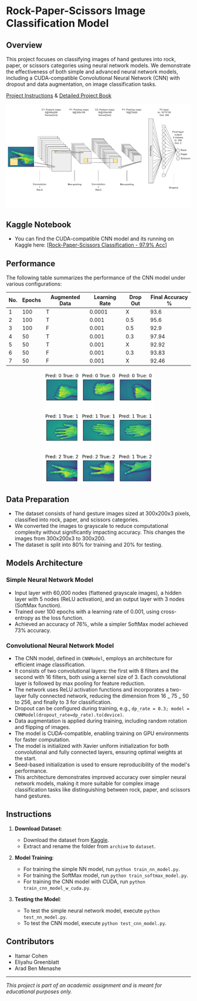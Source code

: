 # Rock-Paper-Scissors Image Classification Model

## Overview

This project focuses on classifying images of hand gestures into rock, paper, or scissors categories using neural network models. We demonstrate the effectiveness of both simple and advanced neural network models, including a CUDA-compatible Convolutional Neural Network (CNN) with dropout and data augmentation, on image classification tasks.

[Project Instructions](metadata/Project_Instructions.pdf) & [Detailed Project Book](RPS_Project_Book.pdf)

![cnn_model](metadata/cnn_model.png)

## Kaggle Notebook

- You can find the CUDA-compatible CNN model and its running on Kaggle here: [[Rock-Paper-Scissors Classification - 97.9% Acc](https://www.kaggle.com/code/aradbenmenashe/rock-paper-scissors-classification-97-9-acc)]

## Performance

The following table summarizes the performance of the CNN model under various configurations:

| No. | Epochs | Augmented Data | Learning Rate | Drop Out | Final Accuracy % |
| --- | ------ | -------------- | ------------- | -------- | ---------------- |
| 1   | 100    | T              | 0.0001        | X        | 93.6             |
| 2   | 100    | T              | 0.001         | 0.5      | 95.6             |
| 3   | 100    | F              | 0.001         | 0.5      | 92.9             |
| 4   | 50     | T              | 0.001         | 0.3      | 97.94            |
| 5   | 50     | T              | 0.001         | X        | 92.92            |
| 6   | 50     | F              | 0.001         | 0.3      | 93.83            |
| 7   | 50     | F              | 0.001         | X        | 92.46            |

<p align="center">
   <img src="metadata/output1.png" width=300/>
</p>

## Data Preparation

- The dataset consists of hand gesture images sized at 300x200x3 pixels, classified into rock, paper, and scissors categories.
- We converted the images to grayscale to reduce computational complexity without significantly impacting accuracy. This changes the images from 300x200x3 to 300x200.
- The dataset is split into 80% for training and 20% for testing.

## Models Architecture

### Simple Neural Network Model

- Input layer with 60,000 nodes (flattened grayscale images), a hidden layer with 5 nodes (ReLU activation), and an output layer with 3 nodes (SoftMax function).
- Trained over 100 epochs with a learning rate of 0.001, using cross-entropy as the loss function.
- Achieved an accuracy of 76%, while a simpler SoftMax model achieved 73% accuracy.

### Convolutional Neural Network Model

- The CNN model, defined in `CNNModel`, employs an architecture for efficient image classification.
- It consists of two convolutional layers: the first with 8 filters and the second with 16 filters, both using a kernel size of 3. Each convolutional layer is followed by max pooling for feature reduction.
- The network uses ReLU activation functions and incorporates a two-layer fully connected network, reducing the dimension from 16 _ 75 _ 50 to 256, and finally to 3 for classification.
- Dropout can be configured during training, e.g., `dp_rate = 0.3; model = CNNModel(dropout_rate=dp_rate).to(device)`.
- Data augmentation is applied during training, including random rotation and flipping of images.
- The model is CUDA-compatible, enabling training on GPU environments for faster computation.
- The model is initialized with Xavier uniform initialization for both convolutional and fully connected layers, ensuring optimal weights at the start.
- Seed-based initialization is used to ensure reproducibility of the model's performance.
- This architecture demonstrates improved accuracy over simpler neural network models, making it more suitable for complex image classification tasks like distinguishing between rock, paper, and scissors hand gestures.

## Instructions

1. **Download Dataset**:

   - Download the dataset from [Kaggle](https://www.kaggle.com/datasets/drgfreeman/rockpaperscissors).
   - Extract and rename the folder from `archive` to `dataset`.

2. **Model Training**:

   - For training the simple NN model, run `python train_nn_model.py`.
   - For training the SoftMax model, run `python train_softmax_model.py`.
   - For training the CNN model with CUDA, run `python train_cnn_model_w_cuda.py`.

3. **Testing the Model**:
   - To test the simple neural network model, execute `python test_nn_model.py`.
   - To test the CNN model, execute `python test_cnn_model.py`.

## Contributors

- Itamar Cohen
- Eliyahu Greenblatt
- Arad Ben Menashe

---

_This project is part of an academic assignment and is meant for educational purposes only._

